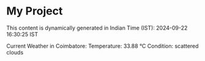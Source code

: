 # My Project

This content is dynamically generated in Indian Time (IST): 2024-09-22 16:30:25 IST


Current Weather in Coimbatore:
Temperature: 33.88 °C
Condition: scattered clouds
